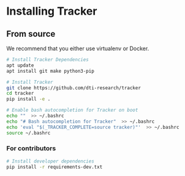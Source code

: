 # Installing Tracker

## From source

We recommend that you either use virtualenv or Docker.

```bash
# Install Tracker Dependencies
apt update
apt install git make python3-pip

# Install Tracker
git clone https://github.com/dti-research/tracker
cd tracker
pip install -e .

# Enable bash autocompletion for Tracker on boot
echo ""  >> ~/.bashrc
echo "# Bash autocompletion for Tracker"  >> ~/.bashrc
echo 'eval "$(_TRACKER_COMPLETE=source tracker)"'  >> ~/.bashrc
source ~/.bashrc
```

### For contributors

```bash
# Install developer dependencies
pip install -r requirements-dev.txt
```
